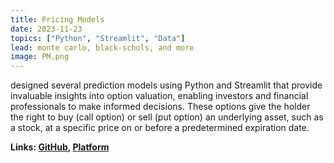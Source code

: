 ```yaml
---
title: Pricing Models
date: 2023-11-23
topics: ["Python", "Streamlit", "Data"]
lead: monte carlo, black-schols, and more
image: PM.png
---
```


designed several prediction models using Python and Streamlit that provide invaluable insights into option valuation, enabling investors and financial professionals to make informed decisions. These options give the holder the right to buy (call option) or sell (put option) an underlying asset, such as a stock, at a specific price on or before a predetermined expiration date.

**Links: [GitHub](https://github.com/dylanhans/pricingmodels),
[Platform](https://pricingmodel.streamlit.app/)**
